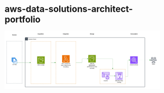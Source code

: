 # aws-data-solutions-architect-portfolio

![](https://github.com/DonnaDia/aws-data-solutions-architect-portfolio/blob/060b15d999658a283a70c8c39996708bd5eea7dc/simple%20project.jpeg?raw=true)
